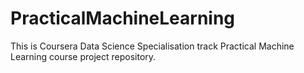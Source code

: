 # PracticalMachineLearning

This is Coursera Data Science Specialisation track Practical Machine Learning course 
project repository.